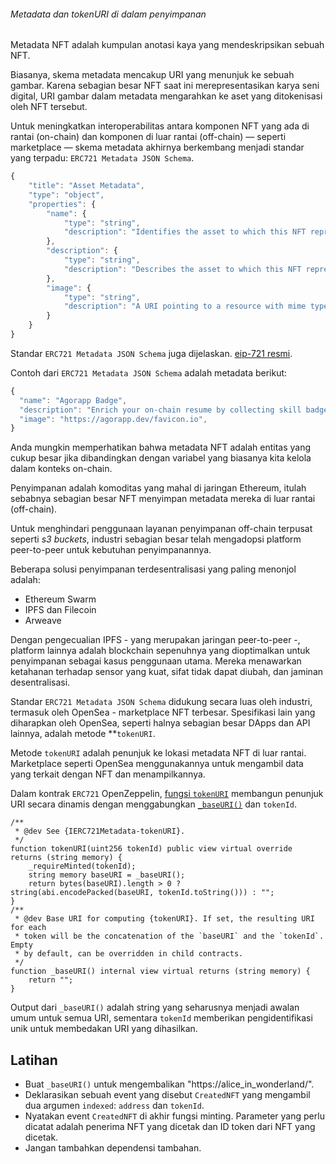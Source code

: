###### Metadata dan tokenURI di dalam penyimpanan

Metadata NFT adalah kumpulan anotasi kaya yang mendeskripsikan sebuah NFT.

Biasanya, skema metadata mencakup URI yang menunjuk ke sebuah gambar. Karena sebagian besar NFT saat ini merepresentasikan karya seni digital, URI gambar dalam metadata mengarahkan ke aset yang ditokenisasi oleh NFT tersebut.

Untuk meningkatkan interoperabilitas antara komponen NFT yang ada di rantai (on-chain) dan komponen di luar rantai (off-chain) — seperti marketplace — skema metadata akhirnya berkembang menjadi standar yang terpadu: `ERC721 Metadata JSON Schema`.

```javascript
{
    "title": "Asset Metadata",
    "type": "object",
    "properties": {
        "name": {
            "type": "string",
            "description": "Identifies the asset to which this NFT represents"
        },
        "description": {
            "type": "string",
            "description": "Describes the asset to which this NFT represents"
        },
        "image": {
            "type": "string",
            "description": "A URI pointing to a resource with mime type image/* representing the asset to which this NFT represents. Consider making any images at a width between 320 and 1080 pixels and aspect ratio between 1.91:1 and 4:5 inclusive."
        }
    }
}
```

Standar `ERC721 Metadata JSON Schema` juga dijelaskan. [eip-721 resmi](https://github.com/ethereum/EIPs/blob/master/EIPS/eip-721.md).

Contoh dari `ERC721 Metadata JSON Schema` adalah metadata berikut:

```javascript
{
  "name": "Agorapp Badge",
  "description": "Enrich your on-chain resume by collecting skill badges which document your accomplishments!",
  "image": "https://agorapp.dev/favicon.io",
}
```

Anda mungkin memperhatikan bahwa metadata NFT adalah entitas yang cukup besar jika dibandingkan dengan variabel yang biasanya kita kelola dalam konteks on-chain.

Penyimpanan adalah komoditas yang mahal di jaringan Ethereum, itulah sebabnya sebagian besar NFT menyimpan metadata mereka di luar rantai (off-chain).

Untuk menghindari penggunaan layanan penyimpanan off-chain terpusat seperti *s3 buckets*, industri sebagian besar telah mengadopsi platform peer-to-peer untuk kebutuhan penyimpanannya.

Beberapa solusi penyimpanan terdesentralisasi yang paling menonjol adalah:  
- Ethereum Swarm  
- IPFS dan Filecoin  
- Arweave

Dengan pengecualian IPFS - yang merupakan jaringan peer-to-peer -, platform lainnya adalah blockchain sepenuhnya yang dioptimalkan untuk penyimpanan sebagai kasus penggunaan utama. Mereka menawarkan ketahanan terhadap sensor yang kuat, sifat tidak dapat diubah, dan jaminan desentralisasi.

Standar `ERC721 Metadata JSON Schema` didukung secara luas oleh industri, termasuk oleh OpenSea - marketplace NFT terbesar. Spesifikasi lain yang diharapkan oleh OpenSea, seperti halnya sebagian besar DApps dan API lainnya, adalah metode **`tokenURI`.

Metode `tokenURI` adalah penunjuk ke lokasi metadata NFT di luar rantai. Marketplace seperti OpenSea menggunakannya untuk mengambil data yang terkait dengan NFT dan menampilkannya.

Dalam kontrak `ERC721` OpenZeppelin, [fungsi `tokenURI`](https://github.com/agorapp-dao/openzeppelin-contracts/blob/master/contracts/token/ERC721/ERC721.sol#L90-L98) membangun penunjuk URI secara dinamis dengan menggabungkan [`_baseURI()`](https://github.com/agorapp-dao/openzeppelin-contracts/blob/master/contracts/token/ERC721/ERC721.sol#L100-L107) dan `tokenId`.

```solidity
/**
 * @dev See {IERC721Metadata-tokenURI}.
 */
function tokenURI(uint256 tokenId) public view virtual override returns (string memory) {
    _requireMinted(tokenId);
    string memory baseURI = _baseURI();
    return bytes(baseURI).length > 0 ? string(abi.encodePacked(baseURI, tokenId.toString())) : "";
}
/**
 * @dev Base URI for computing {tokenURI}. If set, the resulting URI for each
 * token will be the concatenation of the `baseURI` and the `tokenId`. Empty
 * by default, can be overridden in child contracts.
 */
function _baseURI() internal view virtual returns (string memory) {
    return "";
}
```

Output dari `_baseURI()` adalah string yang seharusnya menjadi awalan umum untuk semua URI, sementara `tokenId` memberikan pengidentifikasi unik untuk membedakan URI yang dihasilkan.

## Latihan

- Buat `_baseURI()` untuk mengembalikan "https://alice_in_wonderland/".
- Deklarasikan sebuah event yang disebut `CreatedNFT` yang mengambil dua argumen `indexed`: `address` dan `tokenId`.
- Nyatakan event `CreatedNFT` di akhir fungsi minting. Parameter yang perlu dicatat adalah penerima NFT yang dicetak dan ID token dari NFT yang dicetak.
- Jangan tambahkan dependensi tambahan.
